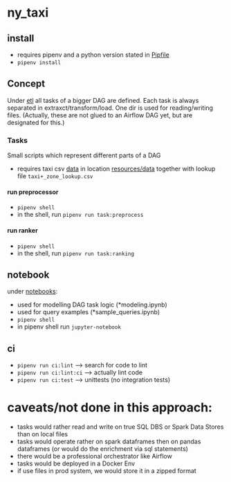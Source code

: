 # ny_taxi

## install

- requires pipenv and a python version stated in [Pipfile](Pipfile)
- `pipenv install`

## Concept

Under [etl](etl) all tasks of a bigger DAG are defined.
Each task is always separated in extraxct/transform/load.
One dir is used for reading/writing files.
(Actually, these are not glued to an Airflow DAG yet, but are designated for this.)

### Tasks 
Small scripts which represent different parts of a DAG
- requires taxi csv [data](https://www1.nyc.gov/site/tlc/about/tlc-trip-record-data.page) in location [resources/data](resources/data) together with lookup file `taxi+_zone_lookup.csv`

#### run preprocessor
- `pipenv shell`
- in the shell, run `pipenv run task:preprocess` 

#### run ranker
- `pipenv shell`
- in the shell, run `pipenv run task:ranking` 

## notebook
under [notebooks](notebooks):
- used for modelling DAG task logic (*modeling.ipynb)
- used for query examples (*sample_queries.ipynb)
- `pipenv shell`
- in pipenv shell run `jupyter-notebook`

## ci
- `pipenv run ci:lint` --> search for code to lint
- `pipenv run ci:lint:ci` --> actually lint code
- `pipenv run ci:test` --> unittests (no integration tests)

# caveats/not done in this approach:
- tasks would rather read and write on true SQL DBS or Spark Data Stores than on local files
- tasks would operate rather on spark dataframes then on pandas dataframes (or would do the enrichment via sql statements)
- there would be a professional orchestrator like Airflow
- tasks would be deployed in a Docker Env 
- if use files in prod system, we would store it in a zipped format




